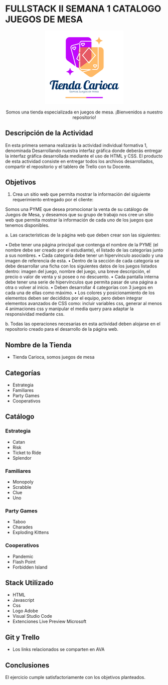 # FULLSTACK II SEMANA 1 CATALOGO JUEGOS DE MESA

<p align="center">
  <img src="images/logo_carioca.png" alt="Logo" width="250">
</p>

<div style="text-align:center;">
  Somos una tienda especializada en juegos de mesa. ¡Bienvenidos a nuestro repositorio!
</div>

## Descripción de la Actividad
En esta primera semana realizarás la actividad individual formativa 1, denominada Desarrollando nuestra interfaz gráfica donde deberás entregar la interfaz gráfica desarrollada mediante el uso de HTML y CSS. El producto de esta actividad consiste en entregar todos los archivos desarrollados, compartir el repositorio y el tablero de Trello con tu Docente.    

## Objetivos

1.	Crea un sitio web que permita mostrar la información del siguiente requerimiento entregado por el cliente: 

Somos una PYME que desea promocionar la venta de su catálogo de Juegos de Mesa, y deseamos que su grupo de trabajo nos cree un sitio web que permita mostrar la información de cada uno de los juegos que tenemos disponibles.

a.	Las características de la página web que deben crear son las siguientes:

•	Debe tener una página principal que contenga el nombre de la PYME (el nombre debe ser creado por el estudiante), el listado de las categorías junto a sus nombres.
•	Cada categoría debe tener un hipervínculo asociado y una imagen de referencia de esta.
•	Dentro de la sección de cada categoría se debe desarrollar una ficha con los siguientes datos de los juegos listados dentro: imagen del juego, nombre del juego, una breve descripción, el precio o valor de venta y si posee o no descuento.
•	Cada pantalla interna debe tener una serie de hipervínculos que permita pasar de una página a otra o volver al inicio.
•	Deben desarrollar 4 categorías con 3 juegos en cada una de ellas como máximo.
•	Los colores y posicionamiento de los elementos deben ser decididos por el equipo, pero deben integrar elementos avanzados de CSS como: incluir variables css, generar al menos 4 animaciones css y manipular el media query para adaptar la responsividad mediante css.

b.	Todas las operaciones necesarias en esta actividad deben alojarse en el repositorio creado para el desarrollo de la página web.

## Nombre de la Tienda
- Tienda Carioca, somos juegos de mesa

## Categorías
- Estrategia
- Familiares
- Party Games
- Cooperativos

## Catálogo

### Estrategia

- Catan
- Risk
- Ticket to Ride
- Splendor

### Familiares

- Monopoly
- Scrabble
- Clue
- Uno

### Party Games

- Taboo
- Charades
- Exploding Kittens

### Cooperativos

- Pandemic
- Flash Point
- Forbidden Island

## Stack Utilizado
- HTML
- Javascript
- Css
- Logo Adobe
- Visual Studio Code
- Extenciones Live Preview Microsoft

## Git y Trello
- Los links relacionados se comparten en AVA

## Conclusiones
El ejercicio cumple satisfactoriamente con los objetivos planteados.
